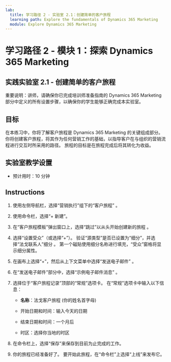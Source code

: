```yaml
---
lab:
  title: 学习路径 2 - 实验室 2.1：创建简单的客户旅程
  learning path: Explore the fundamentals of Dynamics 365 Marketing
  module: Explore Dynamics 365 Marketing
---
```


学习路径 2 - 模块 1：探索 Dynamics 365 Marketing
========================

## 实践实验室 2.1 - 创建简单的客户旅程

重要说明：讲师，请确保你已完成培训师准备指南的 Dynamics 365 Marketing 部分中定义的所有设置步骤，以确保你的学生能够正确完成本实验室。   

## 目标

在本练习中，你将了解客户旅程是 Dynamics 365 Marketing 的关键组成部分。 你将创建客户旅程，将其作为任何营销工作的基础，以指导客户在与组织的营销流程进行交互时所采用的路径。 旅程的目标是在旅程完成后将其转化为收益。 

## 实验室教学设置

  - 预计用时：10 分钟

## Instructions
1. 使用左侧导航栏，选择“营销执行”组下的“客户旅程” 。

2. 使用命令栏，选择“+ 新建”。

3. 在“客户旅程模板”弹出窗口上，选择“跳过”以从头开始创建新的旅程 。
4. 选择“设置受众”（或选择“+”）。  验证“源类型”是否已设置为“细分”，并选择“法戈联系人”细分  。 第一个磁贴使用细分名称进行填充，“受众”窗格将显示细分属性。

5. 在画布上选择“+”，然后从上下文菜单中选择“发送电子邮件” 。

6. 在“发送电子邮件”部分中，选择“示例电子邮件消息” 。

7. 选择位于“客户旅程记录”顶部的“常规”选项卡。 在“常规”选项卡中输入以下信息：

    - **名称**：法戈客户旅程 (你的姓名首字母) 

    - 开始日期和时间：输入今天的日期

    - 结束日期和时间：一个月后

    - 时区：选择你当地的时区

8. 在命令栏上，选择“保存”来保存到目前为止完成的工作。

9. 你的旅程已经准备好了。 要开始此旅程，在“命令栏”上选择“上线”来发布它。

